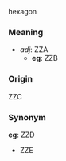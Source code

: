 hexagon
### Meaning
+ _adj_: ZZA
    + __eg__: ZZB

### Origin

ZZC

### Synonym

__eg__: ZZD

+ ZZE


